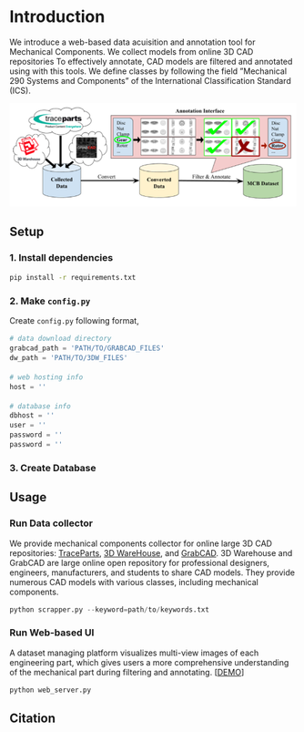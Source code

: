 # Introduction
We introduce a web-based data acuisition and annotation tool for Mechanical Components. We collect models from online 3D CAD repositories To effectively annotate, CAD models are filtered and annotated using with this tools. We define classes by following the field ”Mechanical 290 Systems and Components” of the International Classification Standard (ICS).

![overview](overview.png)

## Setup
### 1. Install dependencies
```Bash
pip install -r requirements.txt
```
### 2. Make `config.py`
Create `config.py` following format,
```Python
# data download directory
grabcad_path = 'PATH/TO/GRABCAD_FILES'
dw_path = 'PATH/TO/3DW_FILES'

# web hosting info
host = ''

# database info
dbhost = ''
user = ''
password = ''
password = ''
```
### 3. Create Database

## Usage
### Run Data collector
We provide mechanical components collector for online large 3D CAD repositories: [TraceParts](https://www.traceparts.com/), [3D WareHouse](https://3dwarehouse.sketchup.com/), and [GrabCAD](https://grabcad.com/). 3D Warehouse and GrabCAD are large online open repository for professional designers, engineers, manufacturers, and students to share CAD models. They provide numerous CAD models with various classes, including mechanical components.
```Python
python scrapper.py --keyword=path/to/keywords.txt
```
### Run Web-based UI
A dataset managing platform visualizes multi-view images of each engineering part, which gives users a more comprehensive understanding of the mechanical part during filtering and annotating. [[DEMO](http://68.50.194.108/taxonomy_viewer?category=70&subcategory=0)]
```Python
python web_server.py
```

## Citation
